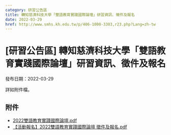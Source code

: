 ```yaml
---
category: 研習公告區
title: 轉知慈濟科技大學「雙語教育實踐國際論壇」研習資訊、徵件及報名
date: 2022-03-29
href: http://www.smhs.kh.edu.tw/p/406-1000-3303,r23.php?Lang=zh-tw
---
```


# [研習公告區] 轉知慈濟科技大學「雙語教育實踐國際論壇」研習資訊、徵件及報名

發布日期：2022-03-29

詳如附件檔。

## 附件

- [2022雙語教育實踐國際論壇.pdf](https://www.smhs.kh.edu.tw/var/file/0/1000/attach/5/pta_3066_7160429_54301.pdf)
- [【活動報名】2022雙語教育實踐國際論壇 徵件及報名.pdf](https://www.smhs.kh.edu.tw/var/file/0/1000/attach/5/pta_3067_7822632_54301.pdf)
